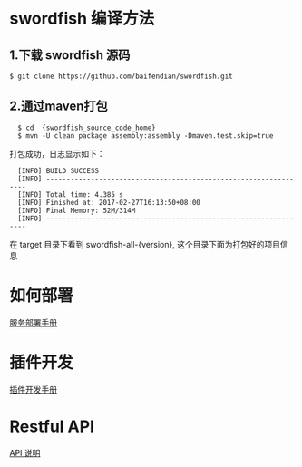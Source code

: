 # swordfish 编译方法

## 1.下载 swordfish 源码
```
$ git clone https://github.com/baifendian/swordfish.git
```

## 2.通过maven打包
```
  $ cd  {swordfish_source_code_home}
  $ mvn -U clean package assembly:assembly -Dmaven.test.skip=true
```

打包成功，日志显示如下：
```
  [INFO] BUILD SUCCESS
  [INFO] -----------------------------------------------------------------
  [INFO] Total time: 4.385 s
  [INFO] Finished at: 2017-02-27T16:13:50+08:00
  [INFO] Final Memory: 52M/314M
  [INFO] -----------------------------------------------------------------
```

在 target 目录下看到 swordfish-all-{version}, 这个目录下面为打包好的项目信息

# 如何部署
[服务部署手册](https://github.com/baifendian/swordfish/wiki/deploy)

# 插件开发
[插件开发手册](https://github.com/baifendian/swordfish/wiki/plugin-dev)

# Restful API
[API 说明](https://github.com/baifendian/swordfish/wiki)
